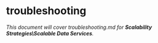 # troubleshooting

_This document will cover troubleshooting.md for **Scalability Strategies\Scalable Data Services**._
